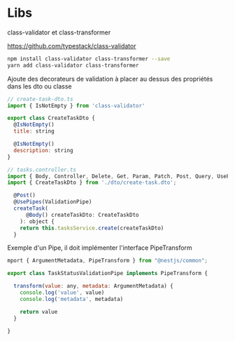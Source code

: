 
# Libs

class-validator et class-transformer

https://github.com/typestack/class-validator

```bash
npm install class-validator class-transformer --save
yarn add class-validator class-transformer
```

Ajoute des decorateurs de validation à placer au dessus des propriétés dans les dto ou classe

```js
// create-task-dto.ts
import { IsNotEmpty } from 'class-validator'

export class CreateTaskDto {
  @IsNotEmpty()
  title: string

  @IsNotEmpty()
  description: string
}
```

```js
// tasks.controller.ts
import { Body, Controller, Delete, Get, Param, Patch, Post, Query, UsePipes, ValidationPipe } from '@nestjs/common';
import { CreateTaskDto } from './dto/create-task.dto';

  @Post()
  @UsePipes(ValidationPipe)
  createTask(
      @Body() createTaskDto: CreateTaskDto
    ): object { 
    return this.tasksService.create(createTaskDto)
  }
```

Exemple  d'un Pipe, il doit implémenter l'interface PipeTransform

```js
mport { ArgumentMetadata, PipeTransform } from "@nestjs/common";

export class TaskStatusValidationPipe implements PipeTransform {

  transform(value: any, metadata: ArgumentMetadata) {
    console.log('value', value)
    console.log('metadata', metadata)

    return value
  }

}
```